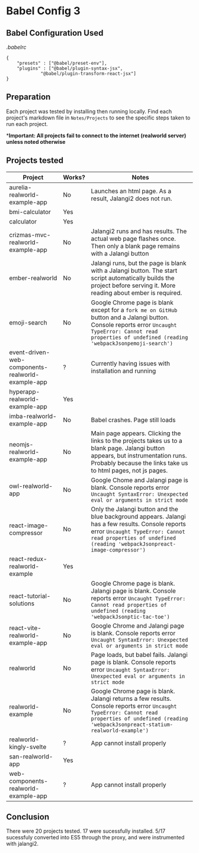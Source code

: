 # Babel Config 3

## Babel Configuration Used
*.babelrc*
```
{
	"presets" : ["@babel/preset-env"],
	"plugins" : ["@babel/plugin-syntax-jsx",
		     "@babel/plugin-transform-react-jsx"]
}
```

## Preparation
Each project was tested by installing then running locally. Find each project's markdown file in `Notes/Projects` to see the specific steps taken to run each project.

***Important: All projects fail to connect to the internet (realworld server) unless noted otherwise**

## Projects tested
Project | Works? | Notes
---|---|---
aurelia-realworld-example-app | No | Launches an html page. As a result, Jalangi2 does not run.
bmi-calculator | Yes | 
calculator | Yes | 
crizmas-mvc-realworld-example-app | No | Jalangi2 runs and has results. The actual web page flashes once. Then only a blank page remains with a Jalangi button
ember-realworld | No | Jalangi runs, but the page is blank with a Jalangi button. The start script automatically builds the project before serving it. More reading about ember is required.
emoji-search | No | Google Chrome page is blank except for a `fork me on GitHub` button and a Jalangi button. Console reports error `Uncaught TypeError: Cannot read properties of undefined (reading 'webpackJsonpemoji-search')`
event-driven-web-components-realworld-example-app | ? | Currently having issues with installation and running
hyperapp-realworld-example-app | Yes | 
imba-realworld-example-app | No | Babel crashes. Page still loads
neomjs-realworld-example-app | No | Main page appears. Clicking the links to the projects takes us to a blank page. Jalangi button appears, but instrumentation runs. Probably because the links take us to html pages, not js pages.
owl-realworld-app | No | Google Chome and Jalangi page is blank. Console reports error `Uncaught SyntaxError: Unexpected eval or arguments in strict mode`
react-image-compressor | No | Only the Jalangi button and the blue background appears. Jalangi has a few results. Console reports error `Uncaught TypeError: Cannot read properties of undefined (reading 'webpackJsonpreact-image-compressor')`
react-redux-realworld-example  | Yes | 
react-tutorial-solutions | No | Google Chrome page is blank. Jalangi page is blank. Console reports error `Uncaught TypeError: Cannot read properties of undefined (reading 'webpackJsonptic-tac-toe')`
react-vite-realworld-example-app | No | Google Chrome and Jalangi page is blank. Console reports error `Uncaught SyntaxError: Unexpected eval or arguments in strict mode`
realworld | No | Page loads, but babel fails. Jalangi page is blank. Console reports error `Uncaught SyntaxError: Unexpected eval or arguments in strict mode`
realworld-example | No | Google Chrome page is blank. Jalangi returns a few results. Console reports error `Uncaught TypeError: Cannot read properties of undefined (reading 'webpackJsonpreact-statium-realworld-example')`
realworld-kingly-svelte | ? | App cannot install properly
san-realworld-app | Yes | 
web-components-realworld-example-app | ? | App cannot install properly

## Conclusion
There were 20 projects tested. 17 were sucessfully installed. 5/17 sucessfuly converted into ES5 through the proxy, and were instrumented with jalangi2.